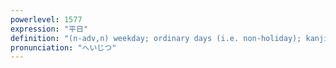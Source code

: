 ```yaml
---
powerlevel: 1577
expression: "平日"
definition: "(n-adv,n) weekday; ordinary days (i.e. non-holiday); kanji radical 73; (P)"
pronunciation: "へいじつ"
---
```

